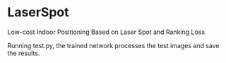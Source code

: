 # LaserSpot
Low-cost Indoor Positioning Based on  Laser Spot and Ranking Loss

Running test.py, the trained network processes the test images and save the results.
